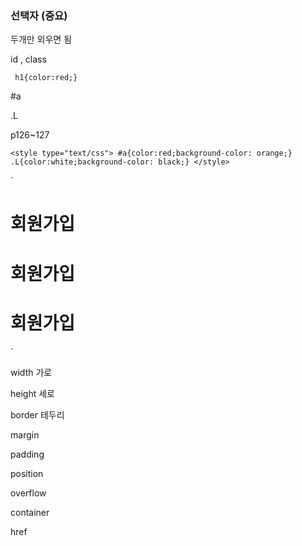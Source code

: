 ### 선택자 (중요)



두개만 외우면 됨 

id , class 



` h1{color:red;}`

#a 

.L 

p126~127

`<style type="text/css">
     #a{color:red;background-color: orange;}
	.L{color:white;background-color: black;}
</style>`

</head>
<body>
	`<h1 id="a"> 회원가입 </h1>
	<h1 id="b" class="L"> 회원가입 </h1>
	<h1 id="c" class="L"> 회원가입 </h1>`



width 가로 

height 세로 

border 테두리 

margin 

padding 

position 

overflow 

container



href



